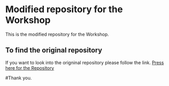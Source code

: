 # Modified repository for the Workshop


This is the modified repository for the Workshop.

## To find the original repository

If you want to look into the origninal repository please follow the link.
[Press here for the Repository](https://github.com/microsoft/SATechnicalOnboarding.git)


#Thank you.